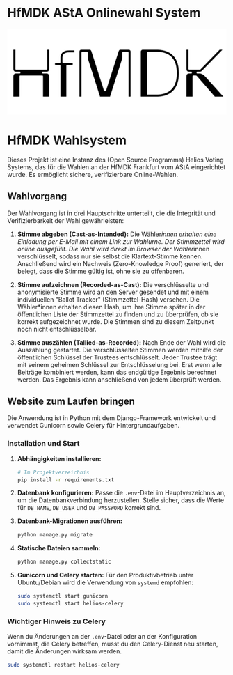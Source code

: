 # HfMDK AStA Onlinewahl System

![Logo](static/logo.png)

# HfMDK Wahlsystem

Dieses Projekt ist eine Instanz des (Open Source Programms) Helios Voting Systems, das für die Wahlen an der HfMDK Frankfurt vom AStA eingerichtet wurde. Es ermöglicht sichere, verifizierbare Online-Wahlen.

## Wahlvorgang

Der Wahlvorgang ist in drei Hauptschritte unterteilt, die die Integrität und Verifizierbarkeit der Wahl gewährleisten:

1.  **Stimme abgeben (Cast-as-Intended):**
    Die Wähler*innen erhalten eine Einladung per E-Mail mit einem Link zur Wahlurne.
    Der Stimmzettel wird online ausgefüllt. Die Wahl wird direkt im Browser der Wähler*innen verschlüsselt, sodass nur sie selbst die Klartext-Stimme kennen. Anschließend wird ein Nachweis (Zero-Knowledge Proof) generiert, der belegt, dass die Stimme gültig ist, ohne sie zu offenbaren.

2.  **Stimme aufzeichnen (Recorded-as-Cast):**
    Die verschlüsselte und anonymisierte Stimme wird an den Server gesendet und mit einem individuellen "Ballot Tracker" (Stimmzettel-Hash) versehen. Die Wähler*innen erhalten diesen Hash, um ihre Stimme später in der öffentlichen Liste der Stimmzettel zu finden und zu überprüfen, ob sie korrekt aufgezeichnet wurde. Die Stimmen sind zu diesem Zeitpunkt noch nicht entschlüsselbar.

3.  **Stimme auszählen (Tallied-as-Recorded):**
    Nach Ende der Wahl wird die Auszählung gestartet. Die verschlüsselten Stimmen werden mithilfe der öffentlichen Schlüssel der Trustees entschlüsselt. Jeder Trustee trägt mit seinem geheimen Schlüssel zur Entschlüsselung bei. Erst wenn alle Beiträge kombiniert werden, kann das endgültige Ergebnis berechnet werden. Das Ergebnis kann anschließend von jedem überprüft werden.

## Website zum Laufen bringen

Die Anwendung ist in Python mit dem Django-Framework entwickelt und verwendet Gunicorn sowie Celery für Hintergrundaufgaben.

### Installation und Start

1.  **Abhängigkeiten installieren:**
    ```bash
    # Im Projektverzeichnis
    pip install -r requirements.txt
    ```

2.  **Datenbank konfigurieren:**
    Passe die `.env`-Datei im Hauptverzeichnis an, um die Datenbankverbindung herzustellen. Stelle sicher, dass die Werte für `DB_NAME`, `DB_USER` und `DB_PASSWORD` korrekt sind.

3.  **Datenbank-Migrationen ausführen:**
    ```bash
    python manage.py migrate
    ```

4.  **Statische Dateien sammeln:**
    ```bash
    python manage.py collectstatic
    ```

5.  **Gunicorn und Celery starten:**
    Für den Produktivbetrieb unter Ubuntu/Debian wird die Verwendung von `systemd` empfohlen:
    ```bash
    sudo systemctl start gunicorn
    sudo systemctl start helios-celery
    ```

### Wichtiger Hinweis zu Celery

Wenn du Änderungen an der `.env`-Datei oder an der Konfiguration vornimmst, die Celery betreffen, musst du den Celery-Dienst neu starten, damit die Änderungen wirksam werden.

```bash
sudo systemctl restart helios-celery
